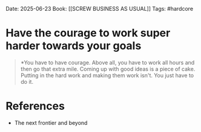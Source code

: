 Date: 2025-06-23
Book: [[SCREW BUSINESS AS USUAL]]
Tags: #hardcore 


# Have the courage to work super harder towards your goals

>*You have to have courage. Above all, you have to work all hours and then go that extra mile. Coming up with good ideas is a piece of cake. Putting in the hard work and making them work isn't. You just have to do it. 

# References
- The next frontier and beyond 
 